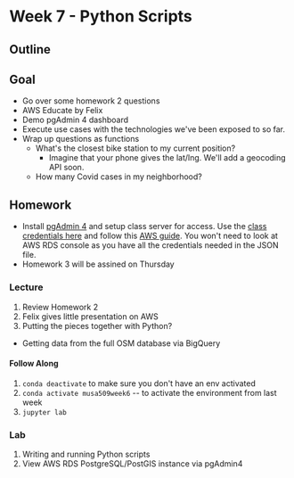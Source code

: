 # Week 7 - Python Scripts

## Outline

## Goal

* Go over some homework 2 questions
* AWS Educate by Felix
* Demo pgAdmin 4 dashboard
* Execute use cases with the technologies we've been exposed to so far.
* Wrap up questions as functions
  * What's the closest bike station to my current position?
    * Imagine that your phone gives the lat/lng. We'll add a geocoding API soon.
  * How many Covid cases in my neighborhood?

## Homework

* Install [pgAdmin 4](https://www.pgadmin.org/download/) and setup class server for access. Use the [class credentials here](https://canvas.upenn.edu/files/89654914/download?download_frd=1) and follow this [AWS guide](https://docs.aws.amazon.com/AmazonRDS/latest/UserGuide/USER_ConnectToPostgreSQLInstance.html). You won't need to look at AWS RDS console as you have all the credentials needed in the JSON file.
* Homework 3 will be assined on Thursday

### Lecture

1. Review Homework 2
2. Felix gives little presentation on AWS
3. Putting the pieces together with Python?
  * Getting data from the full OSM database via BigQuery


#### Follow Along

1. `conda deactivate` to make sure you don't have an env activated
2. `conda activate musa509week6` -- to activate the environment from last week
3. `jupyter lab`


### Lab

1. Writing and running Python scripts
2. View AWS RDS PostgreSQL/PostGIS instance via pgAdmin4
